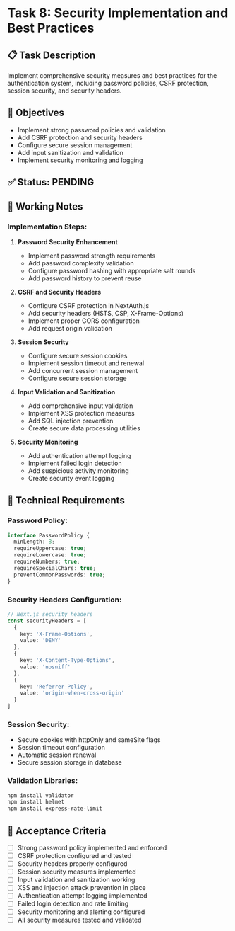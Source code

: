 # Task 8: Security Implementation and Best Practices

## 📋 Task Description
Implement comprehensive security measures and best practices for the authentication system, including password policies, CSRF protection, session security, and security headers.

## 🎯 Objectives
- Implement strong password policies and validation
- Add CSRF protection and security headers
- Configure secure session management
- Add input sanitization and validation
- Implement security monitoring and logging

## ✅ Status: **PENDING**

## 📝 Working Notes

### Implementation Steps:
1. **Password Security Enhancement**
   - Implement password strength requirements
   - Add password complexity validation
   - Configure password hashing with appropriate salt rounds
   - Add password history to prevent reuse

2. **CSRF and Security Headers**
   - Configure CSRF protection in NextAuth.js
   - Add security headers (HSTS, CSP, X-Frame-Options)
   - Implement proper CORS configuration
   - Add request origin validation

3. **Session Security**
   - Configure secure session cookies
   - Implement session timeout and renewal
   - Add concurrent session management
   - Configure secure session storage

4. **Input Validation and Sanitization**
   - Add comprehensive input validation
   - Implement XSS protection measures
   - Add SQL injection prevention
   - Create secure data processing utilities

5. **Security Monitoring**
   - Add authentication attempt logging
   - Implement failed login detection
   - Add suspicious activity monitoring
   - Create security event logging

## 🔧 Technical Requirements

### Password Policy:
```typescript
interface PasswordPolicy {
  minLength: 8;
  requireUppercase: true;
  requireLowercase: true;
  requireNumbers: true;
  requireSpecialChars: true;
  preventCommonPasswords: true;
}
```

### Security Headers Configuration:
```typescript
// Next.js security headers
const securityHeaders = [
  {
    key: 'X-Frame-Options',
    value: 'DENY'
  },
  {
    key: 'X-Content-Type-Options',
    value: 'nosniff'
  },
  {
    key: 'Referrer-Policy',
    value: 'origin-when-cross-origin'
  }
]
```

### Session Security:
- Secure cookies with httpOnly and sameSite flags
- Session timeout configuration
- Automatic session renewal
- Secure session storage in database

### Validation Libraries:
```bash
npm install validator
npm install helmet
npm install express-rate-limit
```

## 🎯 Acceptance Criteria
- [ ] Strong password policy implemented and enforced
- [ ] CSRF protection configured and tested
- [ ] Security headers properly configured
- [ ] Session security measures implemented
- [ ] Input validation and sanitization working
- [ ] XSS and injection attack prevention in place
- [ ] Authentication attempt logging implemented
- [ ] Failed login detection and rate limiting
- [ ] Security monitoring and alerting configured
- [ ] All security measures tested and validated
